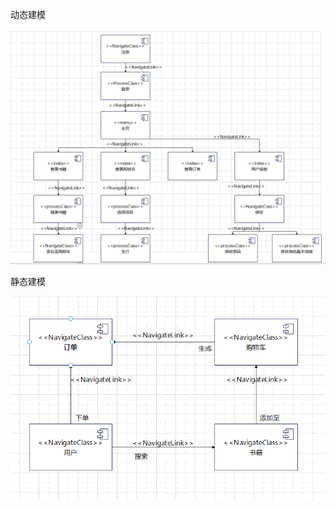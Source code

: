 动态建模

![](https://github.com/nswsnb/Web_Engineering_2022/blob/default/task4/%E8%B6%85%E6%96%87%E6%9C%AC/%E5%8A%A8%E6%80%81.png)

静态建模

![](https://github.com/nswsnb/Web_Engineering_2022/blob/default/task4/%E8%B6%85%E6%96%87%E6%9C%AC/%E9%9D%99%E6%80%81.png)

